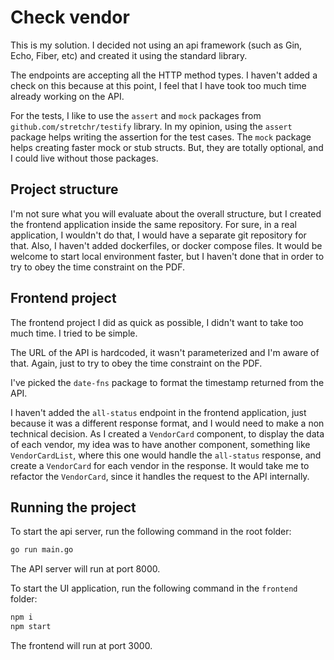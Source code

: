 # Check vendor

This is my solution. I decided not using an api framework (such as Gin, Echo, Fiber, etc) and created it using the standard library.

The endpoints are accepting all the HTTP method types. I haven't added a check on this because at this point, I feel that I have took too much time already working on the API.

For the tests, I like to use the `assert` and `mock` packages from `github.com/stretchr/testify` library. In my opinion, using the `assert` package helps writing the  assertion for the test cases. The `mock` package helps creating faster mock or stub structs. But, they are totally optional, and I could live without those packages.

## Project structure

I'm not sure what you will evaluate about the overall structure, but I created the frontend application inside the same repository. For sure, in a real application, I wouldn't do that, I would have a separate git repository for that. Also, I haven't added dockerfiles, or docker compose files. It would be welcome to start local environment faster, but I haven't done that in order to try to obey the time constraint on the PDF.

## Frontend project

The frontend project I did as quick as possible, I didn't want to take too much time. I tried to be simple. 

The URL of the API is hardcoded, it wasn't parameterized and I'm aware of that. Again, just to try to obey the time constraint on the PDF.  

I've picked the `date-fns` package to format the timestamp returned from the API. 

I haven't added the `all-status` endpoint in the frontend application, just because it was a different response format, and I would need to make a non technical decision. 
As I created a `VendorCard` component, to display the data of each vendor, my idea was to have another component, something like `VendorCardList`, where this one would handle the `all-status` response, and create a `VendorCard` for each vendor in the response. It would take me to refactor the `VendorCard`, since it handles the request to the API internally.

## Running the project

To start the api server, run the following command in the root folder:

```bash
go run main.go
```

The API server will run at port 8000. 

To start the UI application, run the following command in the `frontend` folder:

```bash
npm i
npm start
```

The frontend will run at port 3000.





